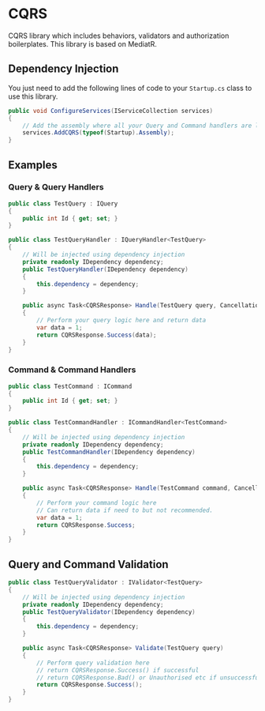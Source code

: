 # CQRS
CQRS library which includes behaviors, validators and authorization boilerplates.
This library is based on MediatR.

## Dependency Injection
You just need to add the following lines of code to your `Startup.cs` class to use this library.
``` csharp
public void ConfigureServices(IServiceCollection services)
{
    // Add the assembly where all your Query and Command handlers are located.
    services.AddCQRS(typeof(Startup).Assembly);
}
```

## Examples
### Query & Query Handlers
``` csharp
public class TestQuery : IQuery
{
    public int Id { get; set; }
}

public class TestQueryHandler : IQueryHandler<TestQuery>
{
    // Will be injected using dependency injection
    private readonly IDependency dependency;
    public TestQueryHandler(IDependency dependency)
    {
        this.dependency = dependency;
    }

    public async Task<CQRSResponse> Handle(TestQuery query, CancellationToken cancellationToken)
    {
        // Perform your query logic here and return data
        var data = 1;
        return CQRSResponse.Success(data);
    }
}

```


### Command & Command Handlers
``` csharp
public class TestCommand : ICommand
{
    public int Id { get; set; }
}

public class TestCommandHandler : ICommandHandler<TestCommand>
{
    // Will be injected using dependency injection
    private readonly IDependency dependency;
    public TestCommandHandler(IDependency dependency)
    {
        this.dependency = dependency;
    }

    public async Task<CQRSResponse> Handle(TestCommand command, CancellationToken cancellationToken)
    {
        // Perform your command logic here
        // Can return data if need to but not recommended.
        var data = 1;
        return CQRSResponse.Success;
    }
}

```


## Query and Command Validation
``` csharp
public class TestQueryValidator : IValidator<TestQuery>
{
    // Will be injected using dependency injection
    private readonly IDependency dependency;
    public TestQueryValidator(IDependency dependency)
    {
        this.dependency = dependency;
    }

    public async Task<CQRSResponse> Validate(TestQuery query)
    {
        // Perform query validation here
        // return CQRSResponse.Success() if successful
        // return CQRSResponse.Bad() or Unauthorised etc if unsuccessful
        return CQRSResponse.Success();
    }
}
```

